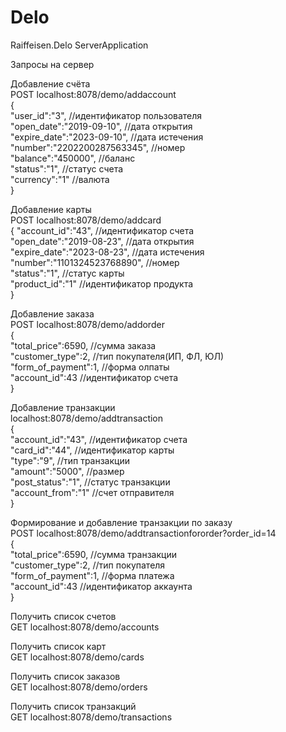 # Delo
Raiffeisen.Delo ServerApplication 

Запросы на сервер

Добавление счёта<br/>
POST localhost:8078/demo/addaccount<br/>
{<br/>
"user_id":"3",                 //идентификатор пользователя<br/>
"open_date":"2019-09-10",      //дата открытия<br/>
"expire_date":"2023-09-10",		 //дата истечения<br/>
"number":"2202200287563345",   //номер<br/>
"balance":"450000",						 //баланс<br/>
"status":"1",									 //статус счета<br/>
"currency":"1"								 //валюта<br/>
}<br/>

Добавление карты<br/>
POST localhost:8078/demo/addcard<br/>
{
"account_id":"43",            //идентификатор счета<br/>
"open_date":"2019-08-23",     //дата открытия<br/>
"expire_date":"2023-08-23",   //дата истечения<br/>
"number":"1101324523768890",  //номер<br/>
"status":"1",                 //статус карты<br/>
"product_id":"1"              //идентификатор продукта<br/>
}<br/>

Добавление заказа<br/>
POST localhost:8078/demo/addorder<br/>
{<br/>
"total_price":6590,   //сумма заказа<br/>
"customer_type":2,    //тип покупателя(ИП, ФЛ, ЮЛ)<br/>
"form_of_payment":1,  //форма олпаты<br/>
"account_id":43       //идентификатор счета<br/>
}<br/>

Добавление транзакции<br/>
localhost:8078/demo/addtransaction<br/>
{<br/>
"account_id":"43", 		//идентификатор счета<br/>
"card_id":"44",				//идентификатор карты<br/>
"type":"9",						//тип транзакции<br/>
"amount":"5000",			//размер<br/>
"post_status":"1",		//статус транзакции<br/>
"account_from":"1"		//счет отправителя<br/>
}<br/>

Формирование и добавление транзакции по заказу<br/>
POST localhost:8078/demo/addtransactionfororder?order_id=14<br/>
{<br/>
"total_price":6590,		//сумма транзакции<br/>
"customer_type":2,		//тип покупателя<br/>
"form_of_payment":1,	//форма платежа<br/>
"account_id":43				//идентификатор аккаунта<br/>
}<br/>

Получить список счетов<br/>
GET localhost:8078/demo/accounts<br/>

Получить список карт<br/>
GET localhost:8078/demo/cards<br/>

Получить список заказов<br/>
GET localhost:8078/demo/orders<br/>

Получить список транзакций<br/>
GET localhost:8078/demo/transactions<br/>
